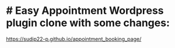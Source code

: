 # # Easy Appointment Wordpress plugin clone with some changes:
https://sudip22-p.github.io/appointment_booking_page/